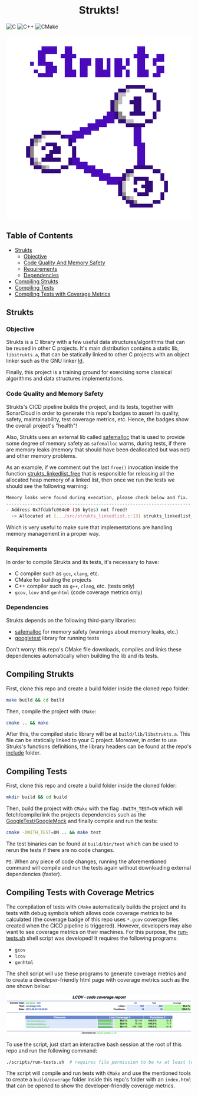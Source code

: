 <h1 align="center">Strukts!</h1>

<p align="left">
  <img alt="C" src="https://img.shields.io/badge/c-%2300599C.svg?style=for-the-badge&logo=c&logoColor=white"/>
  <img alt="C++" src="https://img.shields.io/badge/c++-%2300599C.svg?style=for-the-badge&logo=c%2B%2B&logoColor=white"/>
  <img alt="CMake" src="https://img.shields.io/badge/CMake-%23008FBA.svg?style=for-the-badge&logo=cmakelogoColor=white">
</p>

<p align="center"><img src="docs/strukts.png"></p>

## Table of Contents

- [Strukts](#Strukts)
  - [Objective](#Objective)
  - [Code Quality And Memory Safety](#Code-Quality-And-Memory-Safety)
  - [Requirements](#Requirements)
  - [Dependencies](#Dependencies)
- [Compiling Strukts](#Compiling-Strukts)
- [Compiling Tests](#Compiling-Tests)
- [Compiling Tests with Coverage Metrics](#Compiling-Tests-with-Coverage-Metrics)

## Strukts

### Objective

Strukts is a C library with a few useful data structures/algorithms that can be reused in other C projects. It's main distribution contains a static lib, `libstrukts.a`, that can be statically linked to other C projects with an object linker such as the GNU linker [ld](https://ftp.gnu.org/old-gnu/Manuals/ld-2.9.1/html_mono/ld.html).

Finally, this project is a training ground for exercising some classical algorithms and data structures implementations.

### Code Quality and Memory Safety

Strukts's CICD pipeline builds the project, and its tests, together with SonarCloud in order to generate this repo's badges to assert its quality, safety, maintainability, test coverage metrics, etc. Hence, the badges show the overall project's "health"!

Also, Strukts uses an external lib called [safemalloc](https://github.com/Theldus/safemalloc) that is used to provide some degree of memory safety as `safemalloc` warns, during tests, if there are memory leaks (memory that should have been deallocated but was not) and other memory problems.

As an example, if we comment out the last `free()` invocation inside the function [strukts_linkedlist_free](src/strukts_linkedlist.c) that is responsible for releasing all the allocated heap memory of a linked list, then once we run the tests we should see the following warning:

```sh
Memory leaks were found during execution, please check below and fix.
----------------------------------------------------------------------
- Address 0x7fdabfc064e0 (16 bytes) not freed!
  -> Allocated at [.../src/strukts_linkedlist.c:13] strukts_linkedlist_new()
```

Which is very useful to make sure that implementations are handling memory management in a proper way.

### Requirements

In order to compile Strukts and its tests, it's necessary to have:

- C compiler such as `gcc`, `clang`, etc.
- CMake for building the projects
- C++ compiler such as `g++`, `clang`, etc. (tests only)
- `gcov`, `lcov` and `genhtml` (code coverage metrics only)

### Dependencies

Strukts depends on the following third-party libraries:

- [safemalloc](https://github.com/Theldus/safemalloc) for memory safety (warnings about memory leaks, etc.)
- [googletest](https://github.com/google/googletest) library for running tests

Don't worry: this repo's CMake file downloads, compiles and links these dependencies automatically when building the lib and its tests.

## Compiling Strukts

First, clone this repo and create a build folder inside the cloned repo folder:

```sh
make build && cd build
```

Then, compile the project with `CMake`:

```sh
cmake .. && make
```

After this, the compiled static library will be at `build/lib/libstrukts.a`. This file can be statically linked
to your C project. Moreover, in order to use Struks's functions definitions, the library headers can be found at the repo's [include](include/strukts) folder.

## Compiling Tests

First, clone this repo and create a build folder inside the cloned folder:

```sh
mkdir build && cd build
```

Then, build the project with `CMake` with the flag `-DWITH_TEST=ON` which will fetch/compile/link the projects dependencies such as the [GoogleTest/GoogleMock](https://github.com/google/googletest) and finally compile and run
the tests:

```sh
cmake -DWITH_TEST=ON .. && make test
```

The test binaries can be found at `build/bin/test` which can be used to rerun the tests if there are no code changes.

`PS`: When any piece of code changes, running the aforementioned command will compile and run the tests again without
downloading external dependencies (faster).

## Compiling Tests with Coverage Metrics

The compilation of tests with `CMake` automatically builds the project and its tests with debug symbols which allows code coverage metrics to be calculated (the coverage badge of this repo uses `*.gcov` coverage files created when the CICD pipeline is triggered). However, developers may also want to see coverage metrics on their machines. For this purpose, the [run-tests.sh](scripts/run-tests.sh) shell script was developed! It requires the following programs:

- `gcov`
- `lcov`
- `genhtml`

The shell script will use these programs to generate coverage metrics and to create a developer-friendly html page with coverage metrics such as the one shown below:

![Strukts HTML Coverage Example](docs/coverage.png)

To use the script, just start an interactive bash session at the root of this repo and run the following command:

```sh
./scripts/run-tests.sh  # requires file permission to be +x at least (executable)
```

The script will compile and run tests with `CMake` and use the mentioned tools to create a `build/coverage` folder inside this repo's folder with an `index.html` that can be opened to show the developer-friendly coverage metrics.
